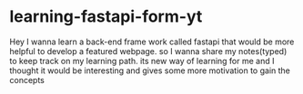 # learning-fastapi-form-yt
Hey I wanna learn a back-end frame work called fastapi that would be more helpful to develop a featured webpage. so I wanna share my notes(typed) to keep track on my learning path. its new way of learning for me and I thought it would be interesting and gives some more motivation to gain the concepts
